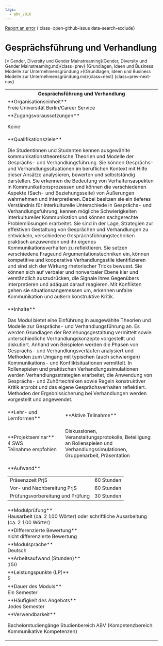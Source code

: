 ```yaml
---
tags:
  - abv_2018
---
```

[Report an error](https://github.com/SGSSGene/FUB-SUP/issues/new?title=Error%20in%20%22Gespr%C3%A4chsf%C3%BChrung%20und%20Verhandlung%22&body=There%20seems%20to%20be%20an%20error%20in%20module%20%22Gespr%C3%A4chsf%C3%BChrung%20und%20Verhandlung%22%2E%0A%0A%3CDescribe%20here%20a%20slightly%20more%20detailed%20description%20of%20what%20is%20wrong%3E&labels=bug)
{ class=open-github-issue data-search-exclude}

# Gesprächsführung und Verhandlung

[« Gender, Diversity und Gender Mainstreaming](Gender, Diversity und Gender Mainstreaming.md){class=prev}
[Grundlagen, Ideen und Business Modelle zur Unternehmensgründung »](Grundlagen, Ideen und Business Modelle zur Unternehmensgründung.md){class=next}
{class=prev-next-nav}

<table markdown id="moduledesc">
<tr markdown class="moduledesc_head"><th colspan="2">Gesprächsführung und Verhandlung </th></tr>
<tr markdown><td colspan="2">**Organisationseinheit**   <br>Freie Universität Berlin/Career Service</td></tr>


<tr markdown><td colspan="2">**Zugangsvoraussetzungen** <br>

Keine


</td></tr>
<tr markdown><td colspan="2">**Qualifikationsziele**    <br>

Die Studentinnen und Studenten kennen ausgewählte kommunikationstheoretische
Theorien und Modelle der Gesprächs- und Verhandlungsführung. Sie können
Gesprächs- und Verhandlungssituationen im beruflichen Kontext mit Hilfe
dieser Ansätze analysieren, bewerten und selbstständig darstellen. Sie
erkennen die Bedeutung von Verhaltensaspekten in Kommunikationsprozessen und
können die verschiedenen Aspekte (Sach- und Beziehungsseite) von Äußerungen
wahrnehmen und interpretieren. Dabei besitzen sie ein tieferes Verständnis
für interkulturelle Unterschiede in Gesprächs- und Verhandlungsführung,
kennen mögliche Schwierigkeiten interkultureller Kommunikation und können
sachgerechte Problemlösungen erarbeitet. Sie sind in der Lage, Strategien
zur effektiven Gestaltung von Gesprächen und Verhandlungen zu entwickeln,
verschiedene Gesprächsführungstechniken praktisch anzuwenden und ihr eigenes
Kommunikationsverhalten zu reflektieren. Sie setzen verschiedene Frageund
Argumentationstechniken ein, können kompetitive und kooperative
Verhandlungsstile identifizieren und sind sich der Wirkung rhetorischer
Tricks bewusst. Sie können sich auf verbaler und nonverbaler Ebene klar und
verständlich auszudrücken, die Signale ihres Gegenübers interpretieren und
adäquat darauf reagieren. Mit Konflikten gehen sie situationsangemessen um,
erkennen unfaire Kommunikation und äußern konstruktive Kritik.


</td></tr>
<tr markdown><td colspan="2">**Inhalte**                <br>

Das Modul bietet eine Einführung in ausgewählte Theorien und Modelle zur
Gesprächs- und Verhandlungsführung an. Es werden Grundlagen der
Beziehungsgestaltung vermittelt sowie unterschiedliche Verhandlungskonzepte
vorgestellt und diskutiert. Anhand von Beispielen werden die Phasen von
Gesprächs- und Verhandlungsverläufen analysiert und Methoden zum Umgang mit
typischen (auch schwierigen) Kommunikations- und Konfliktsituationen
vermittelt. In Rollenspielen und praktischen Verhandlungssimulationen werden
Verhandlungsstrategien erarbeitet, die Anwendung von Gesprächs- und
Zuhörtechniken sowie Regeln konstruktiver Kritik erprobt und das eigene
Gesprächsverhalten reflektiert. Methoden der Ergebnissicherung bei
Verhandlungen werden vorgestellt und angewendet.


</td></tr>

<tr markdown><td>**Lehr- und Lernformen**</td><td>**Aktive Teilnahme**</td></tr>
<tr markdown><td> **Projektseminar** <br>4 SWS <br> Teilnahme empfohlen</td><td>

Diskussionen, Veranstaltungsprotokolle, Beteiligung an Rollenspielen und Verhandlungssimulationen, Gruppenarbeit, Präsentation
</td></tr>
<tr markdown><td colspan="2">**Aufwand**                <br>
<table class="aufwand_table">
<tr><td>Präsenzzeit PrjS</td><td>60 Stunden</td></tr>
<tr><td>Vor- und Nachbereitung PrjS</td><td>60 Stunden</td></tr>
<tr><td>Prüfungsvorbereitung und Prüfung</td><td>30 Stunden</td></tr>
</table>

</td></tr>
<tr markdown><td colspan="2">**Modulprüfung**             <br>Hausarbeit (ca. 2 100 Wörter) oder schriftliche Ausarbeitung (ca. 2 100
Wörter)


</td></tr>
<tr markdown><td colspan="2">**Differenzierte Bewertung** <br>nicht differenzierte Bewertung

</td></tr>
<tr markdown><td colspan="2">**Modulsprache**             <br>Deutsch</td></tr>
<tr markdown><td colspan="2">**Arbeitsaufwand (Stunden)** <br>150</td></tr>
<tr markdown><td colspan="2">**Leistungspunkte (LP)**     <br>5</td></tr>
<tr markdown><td colspan="2">**Dauer des Moduls**         <br>Ein Semester</td></tr>
<tr markdown><td colspan="2">**Häufigkeit des Angebots**  <br>Jedes Semester</td></tr>
<tr markdown><td colspan="2">**Verwendbarkeit**           <br>

Bachelorstudiengänge Studienbereich ABV (Kompetenzbereich Kommunikative
Kompetenzen)


</td></tr>

</table>
